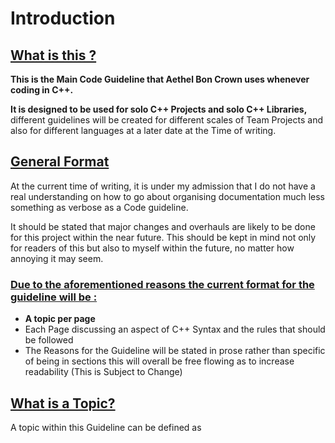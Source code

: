 # Introduction

## <u>What is this ?</u>

**This is the Main Code Guideline that Aethel Bon Crown uses whenever coding in C++.**

**It is designed to be used for solo C++ Projects and solo C++ Libraries,** different guidelines will be created for different scales of Team Projects and also for different languages at a later date at the Time of writing.  

## <u>General Format</u>

At the current time of writing, it is under my admission that I do not have a real understanding on how to go about organising documentation much less something as verbose as a Code guideline.

It should be stated that major changes and overhauls are likely to be done for this project within the near future.
This should be kept in mind not only for readers of this but also to myself within the future, no matter how annoying it may seem.

### <u>Due to the aforementioned reasons the current format for the guideline will be :</u>

- **A topic per page**
- Each Page discussing an aspect of C++ Syntax and the rules that should be followed 
- The Reasons for the Guideline will be stated in prose rather than specific of being in sections this will overall be free flowing as to increase readability (This is Subject to Change)

## <u>What is a Topic?</u>

A topic within this Guideline can be defined as




